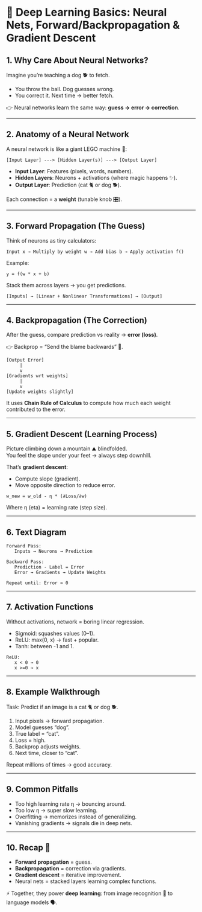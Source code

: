 # 🧠 Deep Learning Basics: Neural Nets, Forward/Backpropagation & Gradient Descent  


## 1. Why Care About Neural Networks?  

Imagine you’re teaching a dog 🐕 to fetch.  
- You throw the ball. Dog guesses wrong.  
- You correct it. Next time → better fetch.  

👉 Neural networks learn the same way: **guess → error → correction**.  

---  

## 2. Anatomy of a Neural Network  

A neural network is like a giant LEGO machine 🧱:  

```
[Input Layer] ---> [Hidden Layer(s)] ---> [Output Layer]
```  

- **Input Layer**: Features (pixels, words, numbers).  
- **Hidden Layers**: Neurons + activations (where magic happens ✨).  
- **Output Layer**: Prediction (cat 🐈 or dog 🐕).  

Each connection = a **weight** (tunable knob 🎛️).  

---  

## 3. Forward Propagation (The Guess)  

Think of neurons as tiny calculators:  

```
Input x → Multiply by weight w → Add bias b → Apply activation f()
```  

Example:  
```
y = f(w * x + b)
```  

Stack them across layers → you get predictions.  

```
[Inputs] → [Linear + Nonlinear Transformations] → [Output]
```  

---  

## 4. Backpropagation (The Correction)  

After the guess, compare prediction vs reality → **error (loss)**.  

👉 Backprop = “Send the blame backwards” 🔄.  

```
[Output Error]  
     |
     v
[Gradients wrt weights]  
     |
     v
[Update weights slightly]
```  

It uses **Chain Rule of Calculus** to compute how much each weight contributed to the error.  

---  

## 5. Gradient Descent (Learning Process)  

Picture climbing down a mountain ⛰️ blindfolded.  
You feel the slope under your feet → always step downhill.  

That’s **gradient descent**:  
- Compute slope (gradient).  
- Move opposite direction to reduce error.  

```
w_new = w_old - η * (∂Loss/∂w)
```  

Where η (eta) = learning rate (step size).  

---  

## 6. Text Diagram  

```
Forward Pass:
   Inputs → Neurons → Prediction  
   
Backward Pass:
   Prediction - Label = Error  
   Error → Gradients → Update Weights  
   
Repeat until: Error ≈ 0
```  

---  

## 7. Activation Functions  

Without activations, network = boring linear regression.  

- Sigmoid: squashes values (0–1).  
- ReLU: max(0, x) → fast + popular.  
- Tanh: between -1 and 1.  

```
ReLU:
   x < 0 → 0
   x >=0 → x
```  

---  

## 8. Example Walkthrough  

Task: Predict if an image is a cat 🐈 or dog 🐕.  

1. Input pixels → forward propagation.  
2. Model guesses “dog”.  
3. True label = “cat”.  
4. Loss = high.  
5. Backprop adjusts weights.  
6. Next time, closer to “cat”.  

Repeat millions of times → good accuracy.  

---  

## 9. Common Pitfalls  

- Too high learning rate η → bouncing around.  
- Too low η → super slow learning.  
- Overfitting → memorizes instead of generalizing.  
- Vanishing gradients → signals die in deep nets.  

---  

## 10. Recap 🎉  

- **Forward propagation** = guess.  
- **Backpropagation** = correction via gradients.  
- **Gradient descent** = iterative improvement.  
- Neural nets = stacked layers learning complex functions.  

⚡ Together, they power **deep learning**: from image recognition 📸 to language models 🗣️.  
